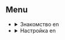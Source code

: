 ## Menu

- <details>
  <summary>Знакомство en</summary>

  - [Введение](docs/GettingStarted.md#знакомство)
  - [Установка](docs/GettingStarted.md#установка)
  </details>

- <details>
  <summary>Настройка en</summary>

  - [Настройка](docs/Settings.md)
  </details>
